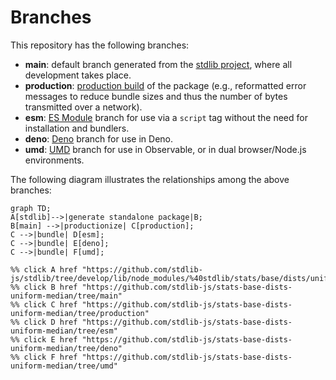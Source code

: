 <!--

@license Apache-2.0

Copyright (c) 2022 The Stdlib Authors.

Licensed under the Apache License, Version 2.0 (the "License");
you may not use this file except in compliance with the License.
You may obtain a copy of the License at

    http://www.apache.org/licenses/LICENSE-2.0

Unless required by applicable law or agreed to in writing, software
distributed under the License is distributed on an "AS IS" BASIS,
WITHOUT WARRANTIES OR CONDITIONS OF ANY KIND, either express or implied.
See the License for the specific language governing permissions and
limitations under the License.

-->

# Branches

This repository has the following branches:

-   **main**: default branch generated from the [stdlib project][stdlib-url], where all development takes place.
-   **production**: [production build][production-url] of the package (e.g., reformatted error messages to reduce bundle sizes and thus the number of bytes transmitted over a network).
-   **esm**: [ES Module][esm-url] branch for use via a `script` tag without the need for installation and bundlers.
-   **deno**: [Deno][deno-url] branch for use in Deno.
-   **umd**: [UMD][umd-url] branch for use in Observable, or in dual browser/Node.js environments.

The following diagram illustrates the relationships among the above branches:

```mermaid
graph TD;
A[stdlib]-->|generate standalone package|B;
B[main] -->|productionize| C[production];
C -->|bundle| D[esm];
C -->|bundle| E[deno];
C -->|bundle| F[umd];

%% click A href "https://github.com/stdlib-js/stdlib/tree/develop/lib/node_modules/%40stdlib/stats/base/dists/uniform/median"
%% click B href "https://github.com/stdlib-js/stats-base-dists-uniform-median/tree/main"
%% click C href "https://github.com/stdlib-js/stats-base-dists-uniform-median/tree/production"
%% click D href "https://github.com/stdlib-js/stats-base-dists-uniform-median/tree/esm"
%% click E href "https://github.com/stdlib-js/stats-base-dists-uniform-median/tree/deno"
%% click F href "https://github.com/stdlib-js/stats-base-dists-uniform-median/tree/umd"
```

[stdlib-url]: https://github.com/stdlib-js/stdlib/tree/develop/lib/node_modules/%40stdlib/stats/base/dists/uniform/median
[production-url]: https://github.com/stdlib-js/stats-base-dists-uniform-median/tree/production
[deno-url]: https://github.com/stdlib-js/stats-base-dists-uniform-median/tree/deno
[umd-url]: https://github.com/stdlib-js/stats-base-dists-uniform-median/tree/umd
[esm-url]: https://github.com/stdlib-js/stats-base-dists-uniform-median/tree/esm